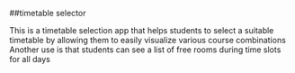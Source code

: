 ##timetable selector 

This is a timetable selection app that helps students to select a suitable timetable by allowing them to easily visualize various course combinations
Another use is that students can see a list of free rooms during time slots for all days
